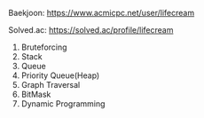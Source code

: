Baekjoon: https://www.acmicpc.net/user/lifecream

Solved.ac: https://solved.ac/profile/lifecream

1. Bruteforcing
2. Stack
3. Queue
4. Priority Queue(Heap)
5. Graph Traversal
6. BitMask
7. Dynamic Programming
